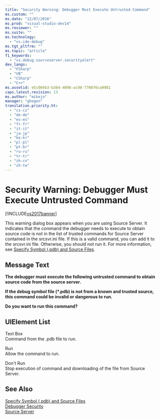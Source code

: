 ```yaml
---
title: "Security Warning: Debugger Must Execute Untrusted Command"
ms.custom: ""
ms.date: "12/07/2016"
ms.prod: "visual-studio-dev14"
ms.reviewer: ""
ms.suite: ""
ms.technology: 
  - "vs-ide-debug"
ms.tgt_pltfrm: ""
ms.topic: "article"
f1_keywords: 
  - "vs.debug.sourceserver.securityalert"
dev_langs: 
  - "FSharp"
  - "VB"
  - "CSharp"
  - "C++"
ms.assetid: e5c004b3-b364-4098-ac98-770076ca9981
caps.latest.revision: 13
ms.author: "mikejo"
manager: "ghogen"
translation.priority.ht: 
  - "cs-cz"
  - "de-de"
  - "es-es"
  - "fr-fr"
  - "it-it"
  - "ja-jp"
  - "ko-kr"
  - "pl-pl"
  - "pt-br"
  - "ru-ru"
  - "tr-tr"
  - "zh-cn"
  - "zh-tw"
---
```

# Security Warning: Debugger Must Execute Untrusted Command
[!INCLUDE[vs2017banner](../code-quality/includes/vs2017banner.md)]

This warning dialog box appears when you are using Source Server. It indicates that the command the debugger needs to execute to obtain source code is not in the list of trusted commands for Source Server contained in the srcsvr.ini file. If this is a valid command, you can add it to the srcsvr.ini file. Otherwise, you should not run it. For more information, see [Specify Symbol (.pdb) and Source Files](../debugger/specify-symbol--.pdb--and-source-files-in-the-visual-studio-debugger.md).  
  
## Message Text  
 **The debugger must execute the following untrusted command to obtain source code from the source server.**  
  
 **If the debug symbol file (\*.pdb) is not from a known and trusted source, this command could be invalid or dangerous to run.**  
  
 **Do you want to run this command?**  
  
## UIElement List  
 Text Box  
 Command from the .pdb file to run.  
  
 Run  
 Allow the command to run.  
  
 Don't Run  
 Stop execution of command and downloading of the file from Source Server.  
  
## See Also  
 [Specify Symbol (.pdb) and Source Files](../debugger/specify-symbol--.pdb--and-source-files-in-the-visual-studio-debugger.md)   
 [Debugger Security](../debugger/debugger-security.md)   
 [Source Server](http://msdn.microsoft.com/library/windows/desktop/ms680641\(v=vs.85\).aspx)